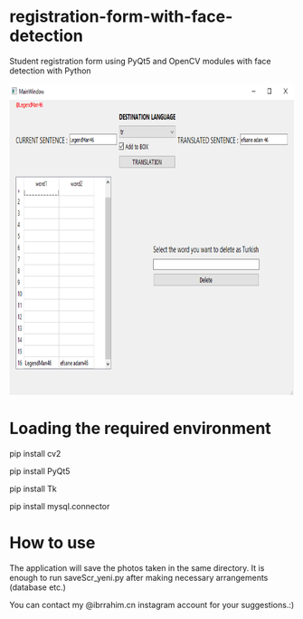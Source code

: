 # registration-form-with-face-detection
  Student registration form using PyQt5 and OpenCV modules with face detection with Python

<img src="https://github.com/LegendMan46/Translate-And-Save/blob/main/image.png" alt="alt text" width="720" height="550">


# Loading the required environment
pip install cv2

pip install PyQt5

pip install Tk

pip install mysql.connector

# How to use 
  The application will save the photos taken in the same directory.
  It is enough to run saveScr_yeni.py after making necessary arrangements (database etc.)

You can contact my @ibrrahim.cn instagram account for your suggestions.:)


